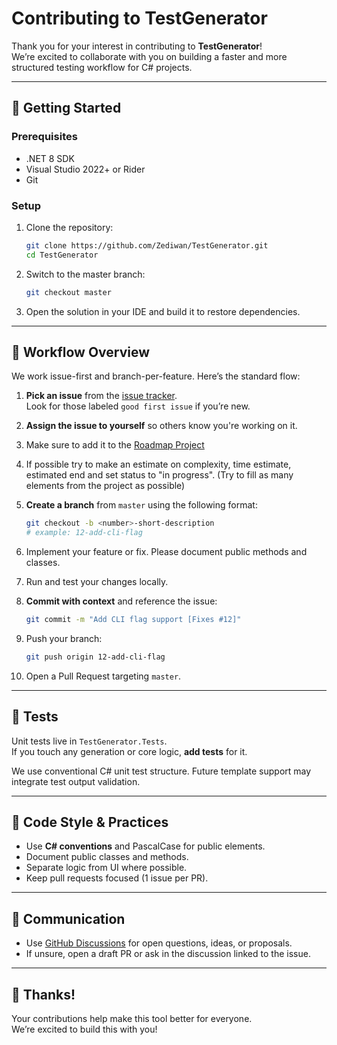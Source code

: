 # Contributing to TestGenerator

Thank you for your interest in contributing to **TestGenerator**!  
We’re excited to collaborate with you on building a faster and more structured testing workflow for C# projects.

---

## 🔧 Getting Started

### Prerequisites
- .NET 8 SDK
- Visual Studio 2022+ or Rider
- Git

### Setup
1. Clone the repository:
   ```bash
   git clone https://github.com/Zediwan/TestGenerator.git
   cd TestGenerator
   ```
2. Switch to the master branch:
   ```bash
   git checkout master
   ```
3. Open the solution in your IDE and build it to restore dependencies.

---

## 🔨 Workflow Overview

We work issue-first and branch-per-feature. Here’s the standard flow:

1. **Pick an issue** from the [issue tracker](https://github.com/Zediwan/TestGenerator/issues).  
   Look for those labeled `good first issue` if you’re new.

2. **Assign the issue to yourself** so others know you're working on it.

3. Make sure to add it to the [Roadmap Project](https://github.com/users/Zediwan/projects/6)

4. If possible try to make an estimate on complexity, time estimate, estimated end and set status to "in progress". (Try to fill as many elements from the project as possible)

5. **Create a branch** from `master` using the following format:
   ```bash
   git checkout -b <number>-short-description
   # example: 12-add-cli-flag
   ```

6. Implement your feature or fix. Please document public methods and classes.

7. Run and test your changes locally.

8. **Commit with context** and reference the issue:
   ```bash
   git commit -m "Add CLI flag support [Fixes #12]"
   ```

9. Push your branch:
   ```bash
   git push origin 12-add-cli-flag
   ```

10. Open a Pull Request targeting `master`.

---

## 🧪 Tests

Unit tests live in `TestGenerator.Tests`.  
If you touch any generation or core logic, **add tests** for it.

We use conventional C# unit test structure. Future template support may integrate test output validation.

---

## 🧼 Code Style & Practices

- Use **C# conventions** and PascalCase for public elements.
- Document public classes and methods.
- Separate logic from UI where possible.
- Keep pull requests focused (1 issue per PR).

---

## 💬 Communication

- Use [GitHub Discussions](https://github.com/Zediwan/TestGenerator/discussions) for open questions, ideas, or proposals.
- If unsure, open a draft PR or ask in the discussion linked to the issue.

---

## 🙌 Thanks!

Your contributions help make this tool better for everyone.  
We’re excited to build this with you!
